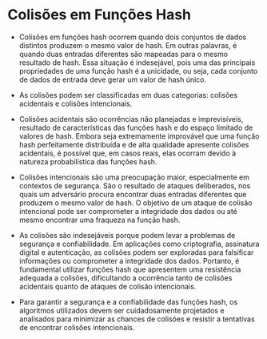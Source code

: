 # Colisões em Funções Hash

* Colisões em funções hash ocorrem quando dois conjuntos de dados distintos produzem o mesmo valor de hash. Em outras palavras, é quando duas entradas diferentes são mapeadas para o mesmo resultado de hash. Essa situação é indesejável, pois uma das principais propriedades de uma função hash é a unicidade, ou seja, cada conjunto de dados de entrada deve gerar um valor de hash único.

* As colisões podem ser classificadas em duas categorias: colisões acidentais e colisões intencionais.

* Colisões acidentais são ocorrências não planejadas e imprevisíveis, resultado de características das funções hash e do espaço limitado de valores de hash. Embora seja extremamente improvável que uma função hash perfeitamente distribuída e de alta qualidade apresente colisões acidentais, é possível que, em casos reais, elas ocorram devido à natureza probabilística das funções hash.

* Colisões intencionais são uma preocupação maior, especialmente em contextos de segurança. São o resultado de ataques deliberados, nos quais um adversário procura encontrar duas entradas diferentes que produzem o mesmo valor de hash. O objetivo de um ataque de colisão intencional pode ser comprometer a integridade dos dados ou até mesmo encontrar uma fraqueza na função hash.

* As colisões são indesejáveis porque podem levar a problemas de segurança e confiabilidade. Em aplicações como criptografia, assinatura digital e autenticação, as colisões podem ser exploradas para falsificar informações ou comprometer a integridade dos dados. Portanto, é fundamental utilizar funções hash que apresentem uma resistência adequada a colisões, dificultando a ocorrência tanto de colisões acidentais quanto de ataques de colisão intencionais.

* Para garantir a segurança e a confiabilidade das funções hash, os algoritmos utilizados devem ser cuidadosamente projetados e analisados para minimizar as chances de colisões e resistir a tentativas de encontrar colisões intencionais.